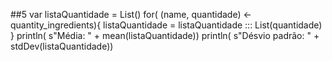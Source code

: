 ##5
var listaQuantidade = List()
for( (name, quantidade) <- quantity_ingredients){
    listaQuantidade = listaQuantidade ::: List(quantidade)
}
println( s"Média: " + mean(listaQuantidade))
println( s"Désvio padrão: " + stdDev(listaQuantidade))
